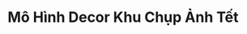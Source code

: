 ---
layout: "category-page"
title: "Mô Hình Decor Khu Chụp Ảnh Tết"
description: "Tải miễn phí file đồ hoạ vector Mô Hình Decor Khu Chụp Ảnh Tết png jpg pdf ai crd..."
permalink: "/category/mo-hinh-decor-khu-chup-anh-tet/"
image: "/assets/images/affiliates.jpg"
color: "#121826"
---